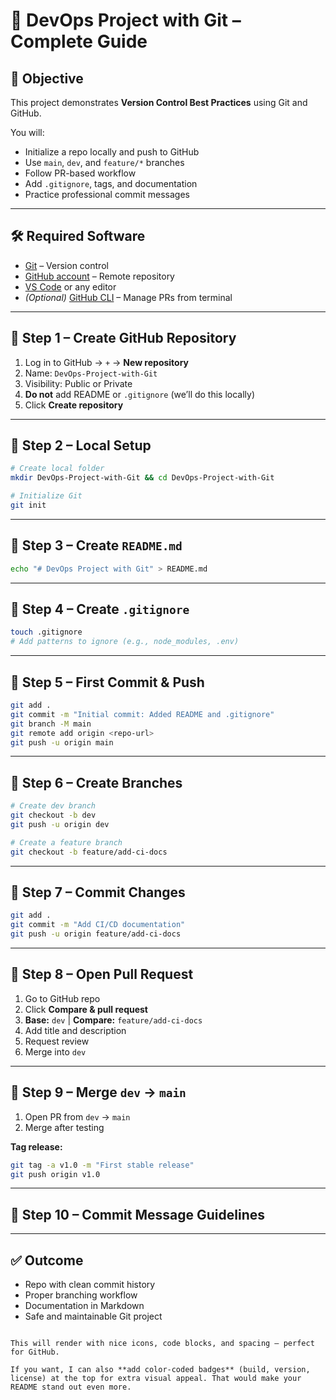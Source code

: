 # 🚀 DevOps Project with Git – Complete Guide

## 📌 Objective
This project demonstrates **Version Control Best Practices** using Git and GitHub.  

You will:  
- Initialize a repo locally and push to GitHub  
- Use `main`, `dev`, and `feature/*` branches  
- Follow PR-based workflow  
- Add `.gitignore`, tags, and documentation  
- Practice professional commit messages  

---

## 🛠 Required Software
- [Git](https://git-scm.com/downloads) – Version control  
- [GitHub account](https://github.com/join) – Remote repository  
- [VS Code](https://code.visualstudio.com/) or any editor  
- *(Optional)* [GitHub CLI](https://cli.github.com/) – Manage PRs from terminal  

---

## 📂 Step 1 – Create GitHub Repository
1. Log in to GitHub → `+` → **New repository**  
2. Name: `DevOps-Project-with-Git`  
3. Visibility: Public or Private  
4. **Do not** add README or `.gitignore` (we’ll do this locally)  
5. Click **Create repository**  

---

## 📂 Step 2 – Local Setup
```bash
# Create local folder
mkdir DevOps-Project-with-Git && cd DevOps-Project-with-Git

# Initialize Git
git init
````

---

## 📂 Step 3 – Create `README.md`

```bash
echo "# DevOps Project with Git" > README.md
```

---

## 📂 Step 4 – Create `.gitignore`

```bash
touch .gitignore
# Add patterns to ignore (e.g., node_modules, .env)
```

---

## 📂 Step 5 – First Commit & Push

```bash
git add .
git commit -m "Initial commit: Added README and .gitignore"
git branch -M main
git remote add origin <repo-url>
git push -u origin main
```

---

## 📂 Step 6 – Create Branches

```bash
# Create dev branch
git checkout -b dev
git push -u origin dev

# Create a feature branch
git checkout -b feature/add-ci-docs
```

---

## 📂 Step 7 – Commit Changes

```bash
git add .
git commit -m "Add CI/CD documentation"
git push -u origin feature/add-ci-docs
```

---

## 📂 Step 8 – Open Pull Request

1. Go to GitHub repo
2. Click **Compare & pull request**
3. **Base:** `dev` | **Compare:** `feature/add-ci-docs`
4. Add title and description
5. Request review
6. Merge into `dev`

---

## 📂 Step 9 – Merge `dev` → `main`

1. Open PR from `dev` → `main`
2. Merge after testing

**Tag release:**

```bash
git tag -a v1.0 -m "First stable release"
git push origin v1.0
```

---

## 📂 Step 10 – Commit Message Guidelines

---

## ✅ Outcome

* Repo with clean commit history
* Proper branching workflow
* Documentation in Markdown
* Safe and maintainable Git project

```

This will render with nice icons, code blocks, and spacing — perfect for GitHub.  

If you want, I can also **add color-coded badges** (build, version, license) at the top for extra visual appeal. That would make your README stand out even more.
```
